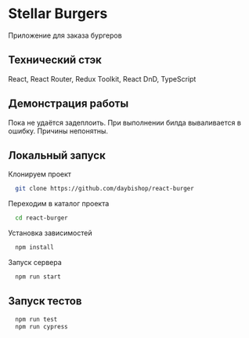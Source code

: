 
# Stellar Burgers

Приложение для заказа бургеров


## Технический стэк

React, React Router, Redux Toolkit, React DnD, TypeScript



## Демонстрация работы

Пока не удаётся задеплоить. При выполнении билда вываливается в ошибку. Причины непонятны. 


## Локальный запуск

Клонируем проект

```bash
  git clone https://github.com/daybishop/react-burger
```

Переходим в каталог проекта

```bash
  cd react-burger
```

Установка зависимостей

```bash
  npm install
```

Запуск сервера

```bash
  npm run start
```


## Запуск тестов

```bash
  npm run test
  npm run cypress
```

